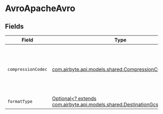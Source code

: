 # AvroApacheAvro


## Fields

| Field                                                                                                                         | Type                                                                                                                          | Required                                                                                                                      | Description                                                                                                                   |
| ----------------------------------------------------------------------------------------------------------------------------- | ----------------------------------------------------------------------------------------------------------------------------- | ----------------------------------------------------------------------------------------------------------------------------- | ----------------------------------------------------------------------------------------------------------------------------- |
| `compressionCodec`                                                                                                            | [com.airbyte.api.models.shared.CompressionCodec](../../models/shared/CompressionCodec.md)                                     | :heavy_check_mark:                                                                                                            | The compression algorithm used to compress data. Default to no compression.                                                   |
| `formatType`                                                                                                                  | [Optional<? extends com.airbyte.api.models.shared.DestinationGcsFormatType>](../../models/shared/DestinationGcsFormatType.md) | :heavy_minus_sign:                                                                                                            | N/A                                                                                                                           |